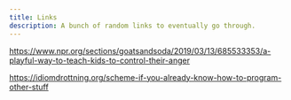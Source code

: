 ```yaml
---
title: Links
description: A bunch of random links to eventually go through.
---
```


https://www.npr.org/sections/goatsandsoda/2019/03/13/685533353/a-playful-way-to-teach-kids-to-control-their-anger

https://idiomdrottning.org/scheme-if-you-already-know-how-to-program-other-stuff